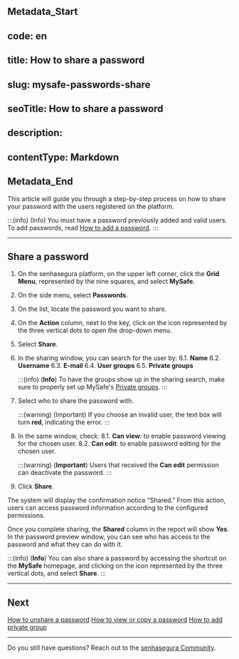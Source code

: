 ## Metadata_Start 
## code: en
## title: How to share a password 
## slug: mysafe-passwords-share 
## seoTitle: How to share a password 
## description:  
## contentType: Markdown 
## Metadata_End
This article will guide you through a step-by-step process on how to share your password with the users registered on the platform.

:::(info) (Info)
You must have a password previously added and valid users. To add passwords, read [How to add a password](/v3-32/docs/mysafe-passwords-add).
:::

***

## Share a password

1. On the senhasegura platform, on the upper left corner, click the **Grid Menu**, represented by the nine squares, and select **MySafe**.
2. On the side menu, select **Passwords**. 
3. On the list, locate the password you want to share.
4. On the **Action** column, next to the key, click on the icon represented by the three vertical dots to open the drop-down menu.
5. Select **Share**.
6. In the sharing window, you can search for the user by:
    6.1. **Name**
    6.2. **Username**
    6.3. **E-mail**
    6.4. **User groups**
    6.5. **Private groups**
    
    :::(info) (**Info**)
    To have the groups show up in the sharing search, make sure to properly set up  MySafe's [Private groups](/v3-32/docs/mysafe-private-group).
    :::
    
7. Select who to share the password with.
  
    :::(warning) (Important)
    If you choose an invalid user, the text box will turn **red**, indicating the error.
    :::
    
8. In the same window, check:
    8.1. **Can view**: to enable password viewing for the chosen user.
    8.2. **Can edit**: to enable password editing for the chosen user.
    
    :::(warning) (**Important**)
    Users that received the **Can edit** permission can deactivate the password.
    :::
    
9. Click **Share**.

The system will display the confirmation notice "Shared." From this action, users can access password information according to the configured permissions.

Once you complete sharing, the **Shared** column in the report will show **Yes**. In the password preview window, you can see who has access to the password and what they can do with it.

:::(info) (**Info**)
You can also share a password by accessing the shortcut on the **MySafe** homepage, and clicking on the icon represented by the three vertical dots, and select **Share**.
:::

***

## Next
[How to unshare a password](/v3-32/docs/mysafe-passwords-unshare)
[How to view or copy a password](/v3-32/docs/mysafe-passwords-view-copy)
[How to add private group](/v3-32/docs/mysafe-private-group-add)

***

Do you still have questions? Reach out to the [senhasegura Community](https://community.senhasegura.io/).